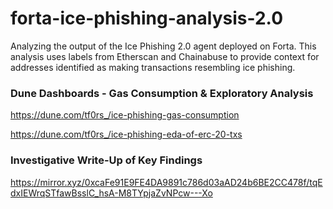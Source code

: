 # forta-ice-phishing-analysis-2.0

Analyzing the output of the Ice Phishing 2.0 agent deployed on Forta. This analysis uses labels from Etherscan and Chainabuse to provide context for addresses identified as making transactions resembling ice phishing.

### Dune Dashboards - Gas Consumption & Exploratory Analysis

https://dune.com/tf0rs_/ice-phishing-gas-consumption

https://dune.com/tf0rs_/ice-phishing-eda-of-erc-20-txs

### Investigative Write-Up of Key Findings

https://mirror.xyz/0xcaFe91E9FE4DA9891c786d03aAD24b6BE2CC478f/tqEdxIEWrqSTfawBsslC_hsA-M8TYpjaZvNPcw---Xo

